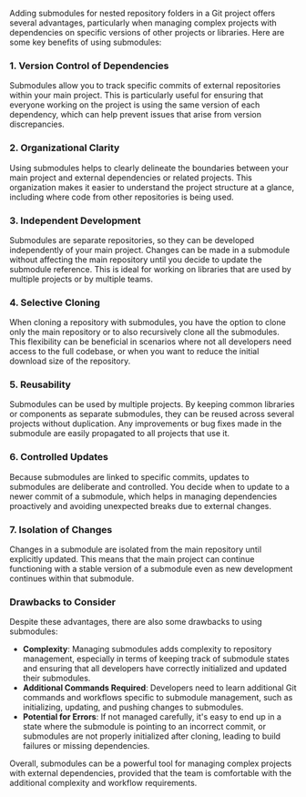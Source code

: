 
Adding submodules for nested repository folders in a Git project offers several advantages, particularly when managing complex projects with dependencies on specific versions of other projects or libraries. Here are some key benefits of using submodules:

### 1. **Version Control of Dependencies**

Submodules allow you to track specific commits of external repositories within your main project. This is particularly useful for ensuring that everyone working on the project is using the same version of each dependency, which can help prevent issues that arise from version discrepancies.

### 2. **Organizational Clarity**

Using submodules helps to clearly delineate the boundaries between your main project and external dependencies or related projects. This organization makes it easier to understand the project structure at a glance, including where code from other repositories is being used.

### 3. **Independent Development**

Submodules are separate repositories, so they can be developed independently of your main project. Changes can be made in a submodule without affecting the main repository until you decide to update the submodule reference. This is ideal for working on libraries that are used by multiple projects or by multiple teams.

### 4. **Selective Cloning**

When cloning a repository with submodules, you have the option to clone only the main repository or to also recursively clone all the submodules. This flexibility can be beneficial in scenarios where not all developers need access to the full codebase, or when you want to reduce the initial download size of the repository.

### 5. **Reusability**

Submodules can be used by multiple projects. By keeping common libraries or components as separate submodules, they can be reused across several projects without duplication. Any improvements or bug fixes made in the submodule are easily propagated to all projects that use it.

### 6. **Controlled Updates**

Because submodules are linked to specific commits, updates to submodules are deliberate and controlled. You decide when to update to a newer commit of a submodule, which helps in managing dependencies proactively and avoiding unexpected breaks due to external changes.

### 7. **Isolation of Changes**

Changes in a submodule are isolated from the main repository until explicitly updated. This means that the main project can continue functioning with a stable version of a submodule even as new development continues within that submodule.

### Drawbacks to Consider

Despite these advantages, there are also some drawbacks to using submodules:

- **Complexity**: Managing submodules adds complexity to repository management, especially in terms of keeping track of submodule states and ensuring that all developers have correctly initialized and updated their submodules.
- **Additional Commands Required**: Developers need to learn additional Git commands and workflows specific to submodule management, such as initializing, updating, and pushing changes to submodules.
- **Potential for Errors**: If not managed carefully, it's easy to end up in a state where the submodule is pointing to an incorrect commit, or submodules are not properly initialized after cloning, leading to build failures or missing dependencies.

Overall, submodules can be a powerful tool for managing complex projects with external dependencies, provided that the team is comfortable with the additional complexity and workflow requirements.